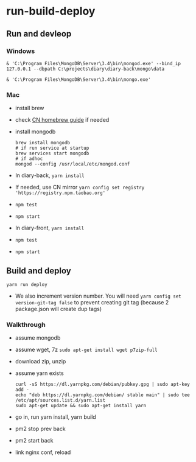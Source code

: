 # run-build-deploy

## Run and devleop

### Windows

`& 'C:\Program Files\MongoDB\Server\3.4\bin\mongod.exe' --bind_ip 127.0.0.1 --dbpath C:\projects\diary\diary-back\mongo\data`

`& 'C:\Program Files\MongoDB\Server\3.4\bin\mongo.exe'`

### Mac

- install brew

- check [CN homebrew guide](./cn-homebrew) if needed

- install mongodb
  ```
  brew install mongodb
  # if run service at startup
  brew services start mongodb
  # if adhoc
  mongod --config /usr/local/etc/mongod.conf
  ```

- In diary-back, `yarn install`

- If needed, use CN mirror
  `yarn config set registry 'https://registry.npm.taobao.org'`

- `npm test`

- `npm start`

- In diary-front, `yarn install`

- `npm test`

- `npm start`

## Build and deploy

`yarn run deploy`

- We also increment version number. You will need `yarn config set version-git-tag false` to prevent creating git tag (because 2 package.json will create dup tags)

### Walkthrough

- assume mongodb

- assume wget, 7z
  `sudo apt-get install wget p7zip-full`

- download zip, unzip

- assume yarn exists
  ```
  curl -sS https://dl.yarnpkg.com/debian/pubkey.gpg | sudo apt-key add -
  echo "deb https://dl.yarnpkg.com/debian/ stable main" | sudo tee /etc/apt/sources.list.d/yarn.list
  sudo apt-get update && sudo apt-get install yarn
  ```

- go in, run yarn install, yarn build

- pm2 stop prev back

- pm2 start back

- link nginx conf, reload
